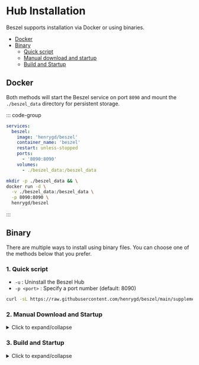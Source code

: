 # Hub Installation

Beszel supports installation via Docker or using binaries.

- [Docker](#docker)
- [Binary](#binary)
  - [Quick script](#_1-quick-script)
  - [Manual download and startup](#_2-manual-download-and-startup)
  - [Build and Startup](#_3-build-and-startup)

## Docker

Both methods will start the Beszel service on port `8090` and mount the `./beszel_data` directory for persistent storage.

::: code-group

```yaml [docker-compose.yml]
services:
  beszel:
    image: 'henrygd/beszel'
    container_name: 'beszel'
    restart: unless-stopped
    ports:
      - '8090:8090'
    volumes:
      - ./beszel_data:/beszel_data
```

```bash [docker run]
mkdir -p ./beszel_data && \
docker run -d \
  -v ./beszel_data:/beszel_data \
  -p 8090:8090 \
  henrygd/beszel
```

:::

## Binary

There are multiple ways to install using binary files. You can choose one of the methods below that you prefer.

### 1. Quick script

- `-u` : Uninstall the Beszel Hub
- `-p <port>` : Specify a port number (default: 8090)

```bash
curl -sL https://raw.githubusercontent.com/henrygd/beszel/main/supplemental/scripts/install-hub.sh -o install-hub.sh && chmod +x install-hub.sh && ./install-hub.sh
```

### 2. Manual Download and Startup

<details>
  <summary>Click to expand/collapse</summary>

Download the latest binary from [releases](https://github.com/henrygd/beszel/releases) that matches your server's CPU architecture and run it manually. However, you will need to create a service manually to keep it running.

```bash
curl -sL "https://github.com/henrygd/beszel/releases/latest/download/beszel_$(uname -s)_$(uname -m | sed 's/x86_64/amd64/' | sed 's/armv7l/arm/' | sed 's/aarch64/arm64/').tar.gz" | tar -xz -O beszel | tee ./beszel >/dev/null && chmod +x beszel
```

Running the hub directly:

```bash
./beszel serve
```

</details>

### 3. Build and Startup

<details>
  <summary>Click to expand/collapse</summary>

Beszel are written in Go, so you can easily build them yourself, or cross-compile for different platforms. Please [install Go](https://go.dev/doc/install) first if you haven't already.

#### 1. Git clone & Prepare dependencies

```bash
git clone https://github.com/henrygd/beszel.git
cd beszel && go mod tidy
```

#### 2. Build

The hub embeds the web UI in the binary, so you must build the website first. This project uses [bun](https://bun.sh/) by default, but you may use Node.js if you prefer:

```bash
cd beszel/site
bun install
bun run build
```

Then in `beszel/cmd/hub`:

```bash
cd beszel/cmd/hub
CGO_ENABLED=0 go build -ldflags "-w -s" .
```

:::tip
If you need to run on different platforms, you can cross-compile using the `GOOS` and `GOARCH` environment variables.

For example, to build for FreeBSD ARM64:

```bash
GOOS=freebsd GOARCH=arm64 CGO_ENABLED=0 go build -ldflags "-w -s" .
```

You can see a list of valid options by running `go tool dist list`.
:::

#### 4. Running the hub directly

> You will need to create a service manually to keep it running.

```bash
./beszel serve
```

</details>
